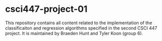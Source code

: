 # csci447-project-01
This repository contains all content related to the implementation of the classificaiton and regression algorithms specified in the second CSCI 447 project. It is maintained by Braeden Hunt and Tyler Koon (group 6). 
